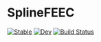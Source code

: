 # SplineFEEC

[![Stable](https://img.shields.io/badge/docs-stable-blue.svg)](https://FrederikSchnack.github.io/SplineFEEC.jl/stable)
[![Dev](https://img.shields.io/badge/docs-dev-blue.svg)](https://FrederikSchnack.github.io/SplineFEEC.jl/dev)
[![Build Status](https://github.com/FrederikSchnack/SplineFEEC.jl/workflows/CI/badge.svg)](https://github.com/FrederikSchnack/SplineFEEC.jl/actions)
